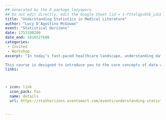 ```yaml
---
## Generated by the R package lazyapero
## Do not edit directly, edit the Google Sheet [id = 1-PItelqpv0Sb_LdiEDqb8O3D_Roii5nVTL07IRVbRtA]
title: "Understanding Statistics in Medical Literature"
author: "Lucy D'Agostino McGowan"
event: "Statistical Horizons"
date: 1753180200
date_end: 1816527600
categories:
 - Invited
 - Workshop
excerpt: "In today’s fast-paced healthcare landscape, understanding data and statistics is essential for making informed decisions. Whether you’re a medical student navigating your first journal article or a healthcare professional hoping to apply the latest research to patient care, the ability to critically evaluate medical literature is a vital skill.

This course is designed to introduce you to the core concepts of data and statistics, equipping you with the tools to extract meaningful insights from research without becoming bogged down in complex mathematical notation."
links:



- icon: link
  icon_pack: fas
  name: details
  url: https://stathorizons.eventsmart.com/events/understanding-statistics-in-medical-literature-july-2025/?_gl=1*100wky0*_ga*Mzk4MDA3MDg2LjE3NDYzNzAwNDA.*_ga_HFBVRCZ5Y2*czE3NDYzNzAwNDAkbzEkZzEkdDE3NDYzNzMwOTgkajI2JGwwJGgw


---
```

